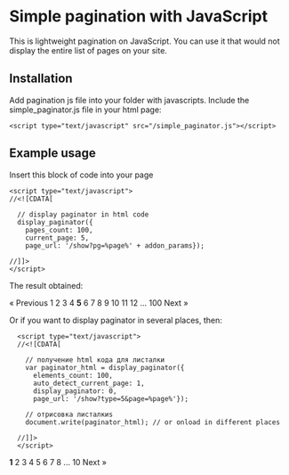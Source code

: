 Simple pagination with JavaScript
==================================================
This is lightweight pagination on JavaScript. 
You can use it that would not display the entire list of pages on your site.


Installation
--------------------------------------

Add pagination js file into your folder with javascripts.
Include the simple_paginator.js file in your html page:

	<script type="text/javascript" src="/simple_paginator.js"></script>

Example usage
--------------------------------------

Insert this block of code into your page

	<script type="text/javascript"> 
	//<![CDATA[
	
	  // display paginator in html code
	  display_paginator({
	    pages_count: 100,
	    current_page: 5,
	    page_url: '/show?pg=%page%' + addon_params});
	
	//]]>
	</script>

The result obtained:

« Previous 1 2 3 4 **5** 6 7 8 9 10 11 12 ... 100 Next »

Or if you want to display paginator in several places, then:

	  <script type="text/javascript"> 
	  //<![CDATA[
	  
	    // получение html кода для листалки
	    var paginator_html = display_paginator({
	      elements_count: 100,
	      auto_detect_current_page: 1,
	      display_paginator: 0,
	      page_url: '/show?type=5&page=%page%'});
	  
	    // отрисовка листалкиs
	    document.write(paginator_html); // or onload in different places
	  
	  //]]>
	  </script> 

**1** 2 3 4 5 6 7 8 ... 10 Next »

